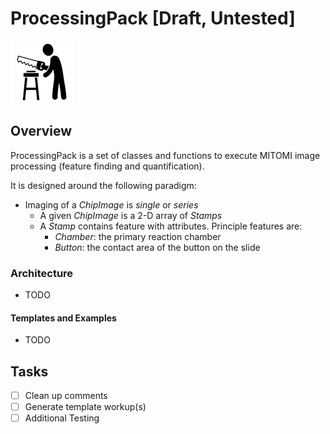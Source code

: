 # ProcessingPack [Draft, Untested]
!["One Piece at a Time"](/resources/chip-working.png)

## Overview
ProcessingPack is a set of classes and functions to execute MITOMI image processing (feature finding and quantification). 

It is designed around the following paradigm:
 - Imaging of a *ChipImage* is *single* or *series*
 	- A given *ChipImage* is a 2-D array of *Stamps*
 	- A *Stamp* contains feature with attributes. Principle features are:
 		- *Chamber*: the primary reaction chamber
 		- *Button*: the contact area of the button on the slide

### Architecture
- TODO

#### Templates and Examples
- TODO

## Tasks
- [ ] Clean up comments
- [ ] Generate template workup(s)
- [ ] Additional Testing
